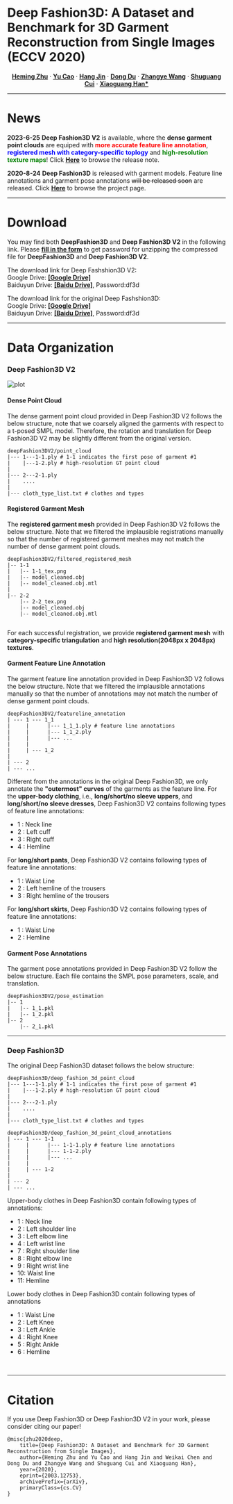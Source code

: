 # Deep Fashion3D: A Dataset and Benchmark for 3D Garment Reconstruction from Single Images (ECCV 2020)

  <p align="center">
    <a href="https://people.mpi-inf.mpg.de/~hezhu/"><strong>Heming Zhu</strong></a>
    ·
    <a href="https://danielcho-hk.github.io/Daniel-Tsao.github.io/"><strong>Yu Cao</strong></a>
    ·
    <a href="https://gaplab.cuhk.edu.cn/pages/people"><strong>Hang Jin</strong></a>
    ·
    <a href="https://scholar.google.com/citations?hl=zh-CN&user=zYxSLfQAAAAJ&view_op=list_works&sortby=pubdate"><strong>Dong Du</strong></a>
    ·
    <a href="http://www.cad.zju.edu.cn/home/zywang/"><strong>Zhangye Wang</strong></a>
    ·
    <a href="https://sse.cuhk.edu.cn/en/faculty/cuishuguang"><strong>Shuguang Cui</strong></a>
    ·
    <a href="https://gaplab.cuhk.edu.cn/pages/people"><strong>Xiaoguang Han*</strong></a>
  </p>
  
---

# News
**2023-6-25** **Deep Fashion3D V2** is available, where the <strong>dense garment point clouds</strong> are equiped with <strong><font color=red>more accurate feature line annotation</font></strong>, <strong><font color=blue>registered mesh  with category-specific toplogy</font></strong> and <strong><font color=green>high-resolution texture maps</font></strong>! Click     <a href="https://kv2000.github.io/2023/06/18/deepFashion3DV2/"><strong>Here</strong></a> to browse the release note.  

**2020-8-24** **Deep Fashion3D** is released with garment models. Feature line annotations and garment pose annotations ~~will be released soon~~ are released. Click     <a href="https://kv2000.github.io/2020/03/25/deepFashion3DRevisited/"><strong>Here</strong></a> to browse the project page.

---

# Download
You may find both **DeepFashion3D** and **Deep Fashion3D V2** in the following link. Please **[fill in the form](https://forms.gle/1SMrPHCyS3m7pkXM6)** to get password for unzipping the compressed file for **DeepFashion3D** and **Deep Fashion3D V2**.

The download link for Deep Fashshion3D V2:  
Google Drive: **[[Google Drive]](https://drive.google.com/drive/folders/1pwCQb4koOAr_Ocuz61ilBm2XPD6QGCu3?usp=sharing)**  
Baiduyun Drive: **[[Baidu Drive]](https://pan.baidu.com/s/1mkb9sSnJMSx92Pw0enWCow)**, Password:df3d

The download link for the original Deep Fashshion3D:  
Google Drive: **[[Google Drive]](https://drive.google.com/drive/folders/1JWkrjoJk7ATBhtanNm6aUOhFswRYD1WP?usp=sharing)**   
Baiduyun Drive: **[[Baidu Drive]](https://pan.baidu.com/s/1MyPj02eMqSFOSlDRPc9ufg)**, Password:df3d

---

# Data Organization
### Deep Fashion3D V2
![plot](https://github.com/GAP-LAB-CUHK-SZ/deepFashion3D/assets/6134940/27e0d528-b38d-4973-ad63-c72576ac8edd)


#### Dense Point Cloud
The dense garment point cloud provided in Deep Fashion3D V2 follows the below structure, note that we coarsely aligned the garments with respect to a t-posed SMPL model. Therefore, the rotation and translation for Deep Fashion3D V2 may be slightly different from the original version.
```
deepFashion3DV2/point_cloud
|--- 1---1-1.ply # 1-1 indicates the first pose of garment #1
|    |---1-2.ply # high-resolution GT point cloud
|
|--- 2---2-1.ply
|    ....
|
|--- cloth_type_list.txt # clothes and types
```

#### Registered Garment Mesh
The **registered garment mesh** provided in Deep Fashion3D V2 follows the below structure. Note that we filtered the implausible registrations manually so that the number of registered garment meshes may not match the number of dense garment point clouds.

```
deepFashion3DV2/filtered_registered_mesh
|-- 1-1
|   |-- 1-1_tex.png  
|   |-- model_cleaned.obj 
|   |-- model_cleaned.obj.mtl
|
|-- 2-2
    |-- 2-2_tex.png  
    |-- model_cleaned.obj
    |-- model_cleaned.obj.mtl
    
```
For each successful registration, we provide **registered garment mesh** with **category-specific triangulation** and **high resolution(2048px x 2048px) textures**.

#### Garment Feature Line Annotation
The garment feature line annotation provided in Deep Fashion3D V2 follows the below structure. Note that we filtered the implausible annotations manually so that the number of annotations may not match the number of dense garment point clouds.
```
deepFashion3DV2/featureline_annotation
| --- 1 --- 1_1
|     |      |--- 1_1_1.ply # feature line annotations     
|     |      |--- 1_1_2.ply     
|     |      |--- ...   
|     |            
|     | --- 1_2
|
| --- 2
| --- ...
```
Different from the annotations in the original Deep Fashion3D, we only annotate the **"outermost" curves** of the garments as the feature line.  For the **upper-body clothing**, i.e., **long/short/no sleeve uppers**, and **long/short/no sleeve dresses**, Deep Fashion3D V2 contains following types of feature line annotations:
- 1 : Neck line
- 2 : Left cuff
- 3 : Right cuff
- 4 : Hemline

For **long/short pants**, Deep Fashion3D V2 contains following types of feature line annotations:
- 1 : Waist Line
- 2 : Left hemline of the trousers
- 3 : Right hemline of the trousers

For **long/short skirts**, Deep Fashion3D V2 contains following types of feature line annotations:
- 1 : Waist Line
- 2 : Hemline

#### Garment Pose Annotations
The garment pose annotations provided in Deep Fashion3D V2 follow the below structure. Each file contains the SMPL pose parameters, scale, and translation. 
```
deepFashion3DV2/pose_estimation
|-- 1
|   |-- 1_1.pkl
|   |-- 1_2.pkl
|-- 2
    |-- 2_1.pkl
```

---
### Deep Fashion3D 
The original Deep Fashion3D dataset follows the below structure:
```
deepFashion3D/deep_fashion_3d_point_cloud
|--- 1---1-1.ply # 1-1 indicates the first pose of garment #1
|    |---1-2.ply # high-resolution GT point cloud
|
|--- 2---2-1.ply
|    ....
|
|--- cloth_type_list.txt # clothes and types

deepFashion3D/deep_fashion_3d_point_cloud_annotations
| --- 1 --- 1-1
|     |      |--- 1-1-1.ply # feature line annotations        
|     |      |--- 1-1-2.ply    
|     |      |--- ...      
|     |            
|     | --- 1-2
|
| --- 2
| --- ...
```
Upper-body clothes in Deep Fashion3D contain following types of annotations:
- 1 : Neck line
- 2 : Left shoulder line
- 3 : Left elbow line
- 4 : Left wrist line
- 7 : Right shoulder line
- 8 : Right elbow line
- 9 : Right wrist line
- 10: Waist line
- 11: Hemline

Lower body clothes in Deep Fashion3D contain following types of annotations
- 1 : Waist Line
- 2 : Left Knee
- 3 : Left Ankle
- 4 : Right Knee
- 5 : Right Ankle
- 6 : Hemline 

<br>

---

# Citation
If you use Deep Fashion3D or Deep Fashion3D V2 in your work, please consider citing our paper! 
``` 
@misc{zhu2020deep,
    title={Deep Fashion3D: A Dataset and Benchmark for 3D Garment Reconstruction from Single Images},
    author={Heming Zhu and Yu Cao and Hang Jin and Weikai Chen and Dong Du and Zhangye Wang and Shuguang Cui and Xiaoguang Han},
    year={2020},
    eprint={2003.12753},
    archivePrefix={arXiv},
    primaryClass={cs.CV}
}

```
